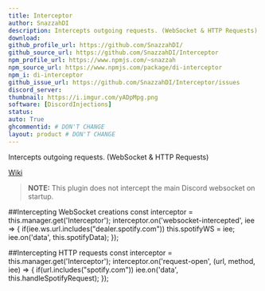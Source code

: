 ```yaml
---
title: Interceptor
author: SnazzahDI
description: Intercepts outgoing requests. (WebSocket & HTTP Requests)
download:
github_profile_url: https://github.com/SnazzahDI/
github_source_url: https://github.com/SnazzahDI/Interceptor
npm_profile_url: https://www.npmjs.com/~snazzah
npm_source_url: https://www.npmjs.com/package/di-interceptor
npm_i: di-interceptor
github_issue_url: https://github.com/SnazzahDI/Interceptor/issues
discord_server:
thumbnail: https://i.imgur.com/yADpMpg.png
software: [DiscordInjections]
status:
auto: True
ghcommentid: # DON'T CHANGE
layout: product # DON'T CHANGE
---
```

Intercepts outgoing requests. (WebSocket & HTTP Requests)

[Wiki](https://github.com/SnazzahDI/Interceptor/wiki)

>**NOTE:** This plugin does not intercept the main Discord websocket on startup.

##Intercepting WebSocket creations
    const interceptor = this.manager.get('Interceptor');
    interceptor.on('websocket-intercepted', iee => {
    if(iee.ws.url.includes("dealer.spotify.com")) this.spotifyWS = iee;
    iee.on('data', this.spotifyData);
    });

##Intercepting HTTP requests
    const interceptor = this.manager.get('Interceptor');
    interceptor.on('request-open', (url, method, iee) => {
    if(url.includes("spotify.com")) iee.on('data', this.handleSpotifyRequest);
    });